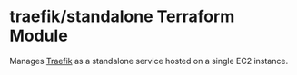 # traefik/standalone Terraform Module

Manages [Traefik]() as a standalone service hosted on a single EC2 instance.


